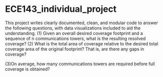 # ECE143_individual_project

  This project writes clearly documented, clean, and modular code to answer the following questions, with data visualizations
  included to aid the understanding.
  (1) Given an overall desired coverage footprint and a sequence of  n communications towers, what is the resulting resolved coverage?
  (2) What is the total area of coverage relative to the desired total coverage area of the original footprint? That is, are       there any gaps in coverage?

  (3)On average, how many communications towers are required before full coverage is obtained?
